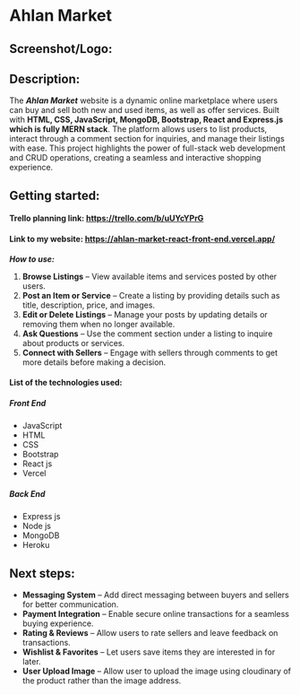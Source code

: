 # Ahlan Market

## Screenshot/Logo: 



## Description: 
The ***Ahlan Market*** website is a dynamic online marketplace where users can buy and sell both new and used items, as well as offer services. Built with **HTML, CSS, JavaScript, MongoDB, Bootstrap, React and Express.js which is fully MERN stack**. The platform allows users to list products, interact through a comment section for inquiries, and manage their listings with ease. This project highlights the power of full-stack web development and CRUD operations, creating a seamless and interactive shopping experience.

## Getting started: 

#### Trello planning link: https://trello.com/b/uUYcYPrG
#### Link to my website: https://ahlan-market-react-front-end.vercel.app/

***How to use:***

1. **Browse Listings** – View available items and services posted by other users.  
2. **Post an Item or Service** – Create a listing by providing details such as title, description, price, and images.  
3. **Edit or Delete Listings** – Manage your posts by updating details or removing them when no longer available.  
4. **Ask Questions** – Use the comment section under a listing to inquire about products or services.  
5. **Connect with Sellers** – Engage with sellers through comments to get more details before making a decision.  
            
#### List of the technologies used:

##### Front End
* JavaScript
* HTML
* CSS
* Bootstrap
* React js
* Vercel

##### Back End
* Express js
* Node js
* MongoDB
* Heroku


## Next steps: 
- **Messaging System** – Add direct messaging between buyers and sellers for better communication.  
- **Payment Integration** – Enable secure online transactions for a seamless buying experience.  
- **Rating & Reviews** – Allow users to rate sellers and leave feedback on transactions.  
- **Wishlist & Favorites** – Let users save items they are interested in for later.  
- **User Upload Image** – Allow user to upload the image using cloudinary of the product rather than the image address.  
